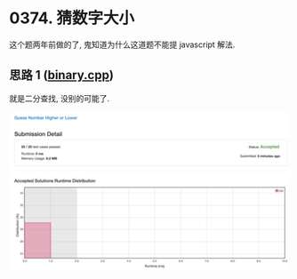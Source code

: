 # 0374. 猜数字大小

这个题两年前做的了, 鬼知道为什么这道题不能提 javascript 解法.

## 思路 1 ([binary.cpp](./binary.cpp))

就是二分查找, 没别的可能了.

![成绩](assets/binary.png)
